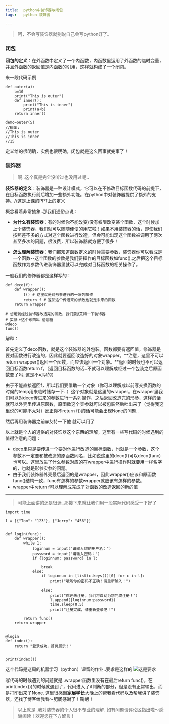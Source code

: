 ```yaml
---
title:	python中装饰器与闭包
tags:	python 装饰器

---
```


> 呵，不会写装饰器就别说自己会写python好了。

### 闭包

**闭包的定义**：在外函数中定义了一个内函数，内函数里运用了外函数的临时变量，并且外函数的返回值是内函数的引用，这样就构成了一个闭包。

来一段代码示例
```
def outer(a):
	b=10
	print("This is outer")
	def inner():
		print("This is inner")
		print(a+b)
	return inner()

demo=outer(5)
//输出:
//This is outer
//This is inner
//15
```
定义给的很明确，实例也很明确，闭包就是这么回事就完事了！

### 装饰器

> 啊..这个真是完全没听过也没用过呢..

**装饰器的定义**：装饰器是一种设计模式，它可以在不修改目标函数代码的前提下，在目标函数执行前后增加一些额外功能。在python中对装饰器提供了额外的支持。//这是上课的PPT上的定义

概念看着非常抽象..那我们通俗点说：

- **为什么有装饰器**：有的时候你不能改变/没有权限改变某个函数，这个时候加上个装饰器，我们就可以随随便便的用它啦！如果不用装饰器的话，即使我们按照差不多的方式对这个函数进行改造，但会可能出现这个函数被调用了两次甚至多次的问题，很浪费，所以装饰器就方便了很多！

- **怎么理解装饰器**：我们都知道函数定义的时候需要参数，装饰器你可以看成是一个函数--这个函数的参数是我们要操作的目标函数如func(),之后把这个目标函数作为参数传进装饰器里就可以完成对目标函数的相关操作了。

一般我们的修饰器都是这样写的：
```
def deco(f):
	def wrapper():
		f() # 这里就是对形参进行的一系列操作
		return f # 返回这个传进来的参数也就是未来的函数
	return wrapper

# 想用到经过装饰器改造完的函数，我们要@艾特一下装饰器
# 实际上这个东西叫 语法糖
@deco
func()
```
解释：

首先定义了deco函数，就是这个装饰器的外包装。函数都要有返回值，修饰器是要对函数进行改造的，因此就要返回改造好的对象wrapper。**注意，这里不可以return wrapper()返回一个函数，而应该返回一个对象。**返回的时候也不可以返回目标函数return f，（返回目标函数的话..不就可以理解成经过一个包装之后原函数变了吗..这是不可以的）

由于不能直接返回f，所以我们要借助一个对象（你可以理解成以前写交换函数的时候的temp用来临时储存一下..）这个对象就是这里的wrapper。在wrapper里我们可以对deco传进来的参数进行一系列操作，之后返回改造完的形参，这样的话就可以外壳里传进原函数，原函数这个实参就可以被包装然后吐出来了（觉得我这里说的可能不太对）反正你不return f()的话可能会出现None的问题..

然后再用装饰器之前@艾特一下他 就可以用了

以上就是个人的通俗的对装饰器这个东西的理解，这里有一些写代码的时候遇到的值得注意的问题：
- deco里只是要传进一个要对他进行改造的目标函数，也就是一个参数，这个参数不一定要和被改造的原函数同名，比如说这里的deco(f)可以deco(func)也可以。这里放进了什么参数对应的在wrapper中进行操作时就要用一样名字的，也就是形参实参的问题。
- 由于我们装饰器外壳最后返回的是wrapper，因此wrapper()应该和原函数func()结构一致，func有怎样的参数wrapper就应该有怎样的参数。
- wrapper中return f可以理解成完成了对函数的改造返回的新的值

---

> 可能上面讲的还是很迷..那接下来就让我们用一段实际代码感受一下好了

```
import time

l = [{"Tom": "123"}, {"Jerry": "456"}]


def login(func):
    def wrapper():
        while 1:
            loginnum = input("请输入你的用户名：")
            password = input("请输入密码：")
            if {loginnum: password} in l:

                break
            else:
                if loginnum in [list(c.keys())[0] for c in l]:
                    print("哦哟你的密码不正确！请重新输入！")

                else:
                    print("你还未注册，我们将自动为您完成注册！")
                    l.append({loginnum:password})
                    time.sleep(0.5)
                    print("注册完成，请重新登录吧！")

        return func()
    return wrapper


@login
def index():
    return "登录成功，首页展示！"


print(index())
```
这个代码是这周的机器学习（python）课留的作业..要求是这样的
![这是要求](/img/9.6图.png)

写代码的时候遇到的问题就是..wrapper函数里没有在最后return func()，在print(index())的时候就遇到了，代码进入了if判断的部分，但是没有正常输出，而是打印出来了None.
这里很感谢**家展学长**大晚上的帮我看代码以及帮我讲了装饰器，还找了博客给我看～肥肠感谢了！鞠躬！

> 以上就是..我对装饰器的个人很不专业的理解..如有问题请评论区指出啦～感谢阅读！欢迎您在下方留言！

